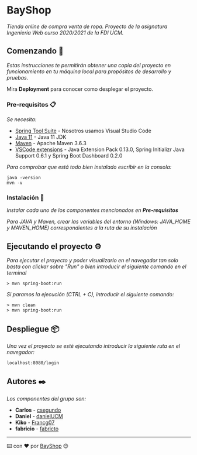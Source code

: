 # BayShop
_Tienda online de compra venta de ropa. Proyecto de la asignatura Ingeniería Web curso 2020/2021 de la FDI UCM._

## Comenzando 🚀

_Estas instrucciones te permitirán obtener una copia del proyecto en funcionamiento en tu máquina local para propósitos de desarrollo y pruebas._

Mira **Deployment** para conocer como desplegar el proyecto.


### Pre-requisitos 📋

_Se necesita:_
* [Spring Tool Suite](https://spring.io/tools) - Nosotros usamos Visual Studio Code
* [Java 11](https://jdk.java.net/) - Java 11 JDK
* [Maven](https://maven.apache.org/download.cgi) - Apache Maven 3.6.3
* [VSCode extensions](#) - Java Extension Pack 0.13.0, Spring Initializr Java Support 0.6.1 y Spring Boot Dashboard 0.2.0

_Para comprobar que está todo bien instalado escribir en la consola:_

```
java -version
mvn -v
```

### Instalación 🔧

_Instalar cada uno de los componentes mencionados en **Pre-requisitos**_

_Para JAVA y Maven, crear las variables del entorno (Windows: JAVA_HOME y MAVEN_HOME) correspondientes a la ruta de su instalación_


## Ejecutando el proyecto ⚙️

_Para ejecutar el proyecto y poder visualizarlo en el navegador tan solo basta con clickar sobre "Run" o bien introducir el siguiente comando en el terminal_

```
> mvn spring-boot:run
```

_Si paramos la ejecución (CTRL + C), introducir el siguiente comando:_

```
> mvn clean
> mvn spring-boot:run
```


## Despliegue 📦

_Una vez el proyecto se esté ejecutando introducir la siguiente ruta en el navegador:_

```
localhost:8080/login
```


## Autores ✒️

_Los componentes del grupo son:_

* **Carlos** - [csegundo](https://github.com/csegundo)
* **Daniel** - [danielUCM](https://github.com/danielUCM)
* **Kiko** - [Francg07](https://github.com/Francg07)
* **fabricio** - [fabricto](https://github.com/fabricto)


---
⌨️ con ❤️ por [BayShop](https://github.com/csegundo/BayShop) 😊
